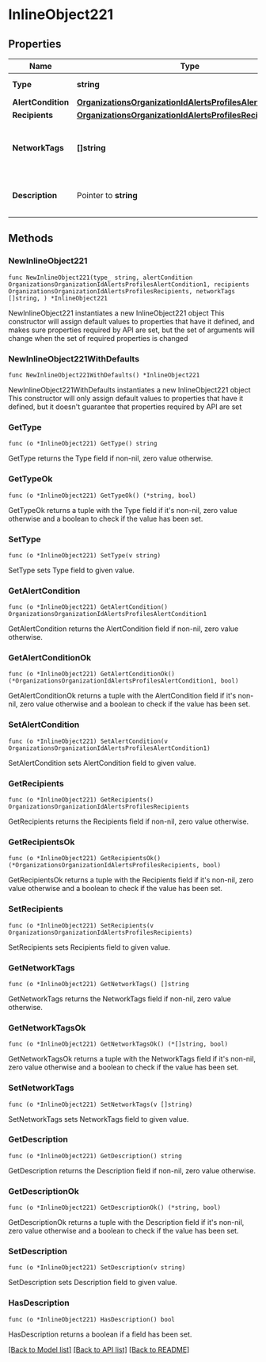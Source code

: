 # InlineObject221

## Properties

Name | Type | Description | Notes
------------ | ------------- | ------------- | -------------
**Type** | **string** | The alert type | 
**AlertCondition** | [**OrganizationsOrganizationIdAlertsProfilesAlertCondition1**](OrganizationsOrganizationIdAlertsProfilesAlertCondition1.md) |  | 
**Recipients** | [**OrganizationsOrganizationIdAlertsProfilesRecipients**](OrganizationsOrganizationIdAlertsProfilesRecipients.md) |  | 
**NetworkTags** | **[]string** | Networks with these tags will be monitored for the alert | 
**Description** | Pointer to **string** | User supplied description of the alert | [optional] 

## Methods

### NewInlineObject221

`func NewInlineObject221(type_ string, alertCondition OrganizationsOrganizationIdAlertsProfilesAlertCondition1, recipients OrganizationsOrganizationIdAlertsProfilesRecipients, networkTags []string, ) *InlineObject221`

NewInlineObject221 instantiates a new InlineObject221 object
This constructor will assign default values to properties that have it defined,
and makes sure properties required by API are set, but the set of arguments
will change when the set of required properties is changed

### NewInlineObject221WithDefaults

`func NewInlineObject221WithDefaults() *InlineObject221`

NewInlineObject221WithDefaults instantiates a new InlineObject221 object
This constructor will only assign default values to properties that have it defined,
but it doesn't guarantee that properties required by API are set

### GetType

`func (o *InlineObject221) GetType() string`

GetType returns the Type field if non-nil, zero value otherwise.

### GetTypeOk

`func (o *InlineObject221) GetTypeOk() (*string, bool)`

GetTypeOk returns a tuple with the Type field if it's non-nil, zero value otherwise
and a boolean to check if the value has been set.

### SetType

`func (o *InlineObject221) SetType(v string)`

SetType sets Type field to given value.


### GetAlertCondition

`func (o *InlineObject221) GetAlertCondition() OrganizationsOrganizationIdAlertsProfilesAlertCondition1`

GetAlertCondition returns the AlertCondition field if non-nil, zero value otherwise.

### GetAlertConditionOk

`func (o *InlineObject221) GetAlertConditionOk() (*OrganizationsOrganizationIdAlertsProfilesAlertCondition1, bool)`

GetAlertConditionOk returns a tuple with the AlertCondition field if it's non-nil, zero value otherwise
and a boolean to check if the value has been set.

### SetAlertCondition

`func (o *InlineObject221) SetAlertCondition(v OrganizationsOrganizationIdAlertsProfilesAlertCondition1)`

SetAlertCondition sets AlertCondition field to given value.


### GetRecipients

`func (o *InlineObject221) GetRecipients() OrganizationsOrganizationIdAlertsProfilesRecipients`

GetRecipients returns the Recipients field if non-nil, zero value otherwise.

### GetRecipientsOk

`func (o *InlineObject221) GetRecipientsOk() (*OrganizationsOrganizationIdAlertsProfilesRecipients, bool)`

GetRecipientsOk returns a tuple with the Recipients field if it's non-nil, zero value otherwise
and a boolean to check if the value has been set.

### SetRecipients

`func (o *InlineObject221) SetRecipients(v OrganizationsOrganizationIdAlertsProfilesRecipients)`

SetRecipients sets Recipients field to given value.


### GetNetworkTags

`func (o *InlineObject221) GetNetworkTags() []string`

GetNetworkTags returns the NetworkTags field if non-nil, zero value otherwise.

### GetNetworkTagsOk

`func (o *InlineObject221) GetNetworkTagsOk() (*[]string, bool)`

GetNetworkTagsOk returns a tuple with the NetworkTags field if it's non-nil, zero value otherwise
and a boolean to check if the value has been set.

### SetNetworkTags

`func (o *InlineObject221) SetNetworkTags(v []string)`

SetNetworkTags sets NetworkTags field to given value.


### GetDescription

`func (o *InlineObject221) GetDescription() string`

GetDescription returns the Description field if non-nil, zero value otherwise.

### GetDescriptionOk

`func (o *InlineObject221) GetDescriptionOk() (*string, bool)`

GetDescriptionOk returns a tuple with the Description field if it's non-nil, zero value otherwise
and a boolean to check if the value has been set.

### SetDescription

`func (o *InlineObject221) SetDescription(v string)`

SetDescription sets Description field to given value.

### HasDescription

`func (o *InlineObject221) HasDescription() bool`

HasDescription returns a boolean if a field has been set.


[[Back to Model list]](../README.md#documentation-for-models) [[Back to API list]](../README.md#documentation-for-api-endpoints) [[Back to README]](../README.md)


